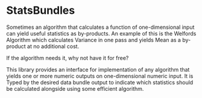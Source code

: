 # StatsBundles

Sometimes an algorithm that calculates a function of one-dimensional input can yield useful statistics as by-products. An example of this is the Welfords Algorithm which calculates Variance in one pass and yields Mean as a by-product at no additional cost.

If the algorithm needs it, why not have it for free?

This library provides an interface for implementation of any algorithm that yields one or more numeric outputs on one-dimensional numeric input.
It is Typed by the desired data bundle output to indicate which statistics should be calculated alongside using some efficient algorithm.

